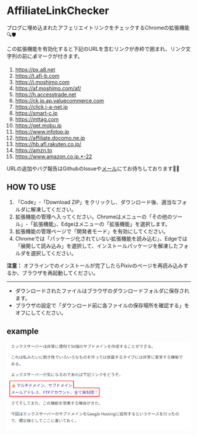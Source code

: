 # AffiliateLinkChecker
ブログに埋め込まれたアフェリエイトリンクをチェックするChromeの拡張機能🔍🛡️

この拡張機能を有効化すると下記のURLを含むリンクが赤枠で囲まれ、リンク文字列の前に💰マークが付きます。

1. https://px.a8.net
1. https://t.afi-b.com
1. https://i.moshimo.com
1. https://af.moshimo.com/af/
1. https://h.accesstrade.net
1. https://ck.jp.ap.valuecommerce.com
1. https://click.j-a-net.jp
1. https://smart-c.jp
1. https://mttag.com
1. https://get.mobu.jp
1. https://www.infotop.jp
1. https://affiliate.docomo.ne.jp
1. https://hb.afl.rakuten.co.jp/
1. https://amzn.to
1. https://www.amazon.co.jp.*-22

URLの追加やバグ報告はGithubのIssueや[メール](mailto:nove.b.web@gmail.com)にてお待ちしております🙇‍♀️


## HOW TO USE

1. 「Code」-「Download ZIP」をクリックし、ダウンロード後、適当なフォルダに解凍してください。
2. 拡張機能の管理へ入ってください。Chromeはメニューの「その他のツール」-「拡張機能」、Edgeはメニューの「拡張機能」を選択します。
3. 拡張機能の管理ページで「開発者モード」を有効にしてください。
4. Chromeでは「パッケージ化されていない拡張機能を読み込む」、Edgeでは   「展開して読み込み」を選択して、インストールパッケージを解凍したフォルダを選択してください。

**注意：** オフラインでのインストールが完了したらPixivのページを再読み込みするか、ブラウザを再起動してください。

----------

- ダウンロードされたファイルはブラウザのダウンロードフォルダに保存されます。
- ブラウザの設定で「ダウンロード前に各ファイルの保存場所を確認する」をオフにしてください。

## example

![example](example.png)